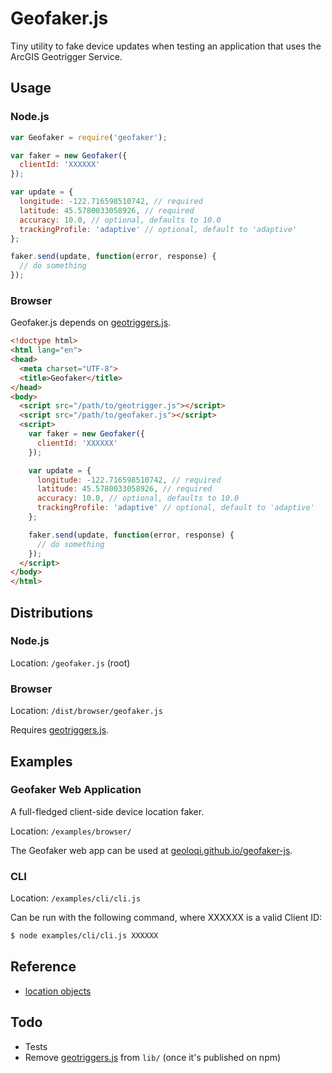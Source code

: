 # Geofaker.js

Tiny utility to fake device updates when testing an application that uses the ArcGIS Geotrigger Service.

## Usage

### Node.js

```js
var Geofaker = require('geofaker');

var faker = new Geofaker({
  clientId: 'XXXXXX'
});

var update = {
  longitude: -122.716598510742, // required
  latitude: 45.5780033058926, // required
  accuracy: 10.0, // optional, defaults to 10.0
  trackingProfile: 'adaptive' // optional, default to 'adaptive'
};

faker.send(update, function(error, response) {
  // do something
});
```

### Browser

Geofaker.js depends on [geotriggers.js](https://github.com/esri/geotriggers-js).

```html
<!doctype html>
<html lang="en">
<head>
  <meta charset="UTF-8">
  <title>Geofaker</title>
</head>
<body>
  <script src="/path/to/geotrigger.js"></script>
  <script src="/path/to/geofaker.js"></script>
  <script>
    var faker = new Geofaker({
      clientId: 'XXXXXX'
    });

    var update = {
      longitude: -122.716598510742, // required
      latitude: 45.5780033058926, // required
      accuracy: 10.0, // optional, defaults to 10.0
      trackingProfile: 'adaptive' // optional, default to 'adaptive'
    };

    faker.send(update, function(error, response) {
      // do something
    });
  </script>
</body>
</html>
```

## Distributions

### Node.js

Location: `/geofaker.js` (root)

### Browser

Location: `/dist/browser/geofaker.js`

Requires [geotriggers.js](https://github.com/esri/geotriggers-js).

## Examples

### Geofaker Web Application

A full-fledged client-side device location faker.

Location: `/examples/browser/`

The Geofaker web app can be used at [geoloqi.github.io/geofaker-js](http://geoloqi.github.io/geofaker-js/).

### CLI

Location: `/examples/cli/cli.js`

Can be run with the following command, where XXXXXX is a valid Client ID:

```sh
$ node examples/cli/cli.js XXXXXX
```

## Reference

* [location objects](http://esri.github.io/geotrigger-docs/api/location/update/)

## Todo

* Tests
* Remove [geotriggers.js](https://github.com/esri/geotriggers-js) from `lib/` (once it's published on npm)
